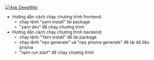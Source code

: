 [![Ask DeepWiki](https://deepwiki.com/badge.svg)](https://deepwiki.com/hlam812003/e-learning-pj)

- Hướng dẫn cách chạy chương trình frontend:
  + chạy lệnh "yarn install" tải package
  + "yarn dev" để chạy chương trình
- Hướng dẫn cách chạy chương trình backend:
  + chạy lệnh "Yarn install" để tải package
  + chạy lệnh "npx generate" và "npx prisma generate" để tải dữ liệu prisma
  + "npm run start" để chạy chương trình
